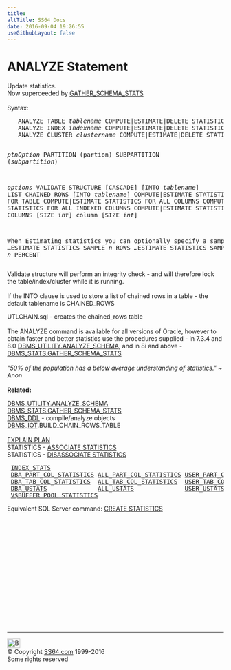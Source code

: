 ```yaml
---
title:
altTitle: SS64 Docs
date: 2016-09-04 19:26:55
useGithubLayout: false
---
```

<!-- #BeginLibraryItem "/Library/head_ora.lbi" --><!-- #EndLibraryItem --><h1>ANALYZE Statement </h1> 
<p>Update  statistics. <br>
  Now superceeded by <a href="../orap/DBMS_STATS.html">GATHER_SCHEMA_STATS</a>  <br>
  <br>
  Syntax:</p>
<pre>   ANALYZE TABLE <i>tablename</i> COMPUTE|ESTIMATE|DELETE STATISTICS <i>ptnOption</i> <i>options</i>
   ANALYZE INDEX <i>indexname</i> COMPUTE|ESTIMATE|DELETE STATISTICS <i>ptnOption options</i><br>   ANALYZE CLUSTER <i>clustername</i> COMPUTE|ESTIMATE|DELETE STATISTICS <i>options</i>

<i>ptnOption</i>
   PARTITION (partion)
   SUBPARTITION (<i>subpartition</i>)

<i>options</i>
   VALIDATE STRUCTURE [CASCADE] [INTO <i>tablename</i>]
   LIST CHAINED ROWS [INTO <i>tablename</i>]
   COMPUTE|ESTIMATE STATISTICS FOR TABLE
   COMPUTE|ESTIMATE STATISTICS FOR ALL COLUMNS
   COMPUTE|ESTIMATE STATISTICS FOR ALL INDEXED COLUMNS
   COMPUTE|ESTIMATE STATISTICS FOR COLUMNS [SIZE <i>int</i>] column [SIZE <i>int</i>]

   When Estimating statistics you can optionally 
   specify a sample:
    …ESTIMATE STATISTICS SAMPLE <i>n</i> ROWS
    …ESTIMATE STATISTICS SAMPLE <i>n</i> PERCENT</pre>
<p>Validate structure will perform an integrity check - and will therefore lock the table/index/cluster while it is running.<br><br>
If the INTO clause is used to store a list of chained rows in a table - the default tablename is CHAINED_ROWS</p>
<p> UTLCHAIN.sql - creates the chained_rows table<br><br>
The ANALYZE command is available for all versions of Oracle, however to obtain faster and better statistics use the procedures supplied - in 7.3.4 and 8.0 
<a href="../orap/DBMS_UTILITY.html">DBMS_UTILITY.ANALYZE_SCHEMA</a>, and in 8i and above - <a href="../orap/DBMS_STATS.html">DBMS_STATS.GATHER_SCHEMA_STATS</a><br>
<br>
<i class="quote">"50% of the population has a below average understanding of statistics." ~ Anon</i><br>
<br>
<b>Related:</b></p>
<p><a href="../orap/DBMS_UTILITY.html">DBMS_UTILITY.ANALYZE_SCHEMA</a><br>
<a href="../orap/DBMS_STATS.html">DBMS_STATS.GATHER_SCHEMA_STATS</a> <br>
<a href="../orap/DBMS_DDL.html">DBMS_DDL</a> - compile/analyze objects <br>
<a href="../orap/DBMS_IOT.html">DBMS_IOT</a>.BUILD_CHAIN_ROWS_TABLE <br>
<br>
<a href="explain.html">EXPLAIN PLAN</a><br>
STATISTICS - <a href="stats_assoc.html">ASSOCIATE STATISTICS</a> <br>
STATISTICS - <a href="stats_dis.html">DISASSOCIATE STATISTICS</a></p>
<pre>&nbsp;<a href="../orad/INDEX_STATS.html">INDEX_STATS</a>
 <a href="../orad/DBA_PART_COL_STATISTICS.html">DBA_PART_COL_STATISTICS</a>&nbsp;<a href="../orad/ALL_PART_COL_STATISTICS.html">ALL_PART_COL_STATISTICS</a> <a href="../orad/USER_PART_COL_STATISTICS.html">USER_PART_COL_STATISTICS</a> 
 <a href="../orad/DBA_TAB_COL_STATISTICS.html">DBA_TAB_COL_STATISTICS</a>&nbsp;&nbsp;<a href="../orad/ALL_TAB_COL_STATISTICS.html">ALL_TAB_COL_STATISTICS</a>  <a href="../orad/USER_TAB_COL_STATISTICS.html">USER_TAB_COL_STATISTICS</a> 
 <a href="../orad/DBA_USTATS.html">DBA_USTATS</a>              <a href="../orad/ALL_USTATS.html">ALL_USTATS</a>              <a href="../orad/USER_USTATS.html">USER_USTATS</a> 
 <a href="../orav/V$BUFFER_POOL_STATISTICS.html">V$BUFFER_POOL_STATISTICS</a></pre>
<p>Equivalent SQL Server command:
<a href="../sql/stats_c.html">CREATE STATISTICS </a><!-- #BeginLibraryItem "/Library/foot_ora.lbi" --></p><p><script async="" src="//pagead2.googlesyndication.com/pagead/js/adsbygoogle.js"></script>
<!-- oracle-footer -->
<ins class="adsbygoogle" style="display:inline-block;width:300px;height:250px" data-ad-client="ca-pub-6140977852749469" data-ad-slot="4275490898"></ins>
<script>
(adsbygoogle = window.adsbygoogle || []).push({});
</script></p>
<hr>
<div id="bl" class="footer"><a href="#"><img src="../images/top.png" width="30" height="22" alt="Back to the Top"></a></div>
<div id="br" class="footer, tagline">© Copyright <a href="http://ss64.com/">SS64.com</a> 1999-2016<br>
Some rights reserved</div><!-- #EndLibraryItem -->

